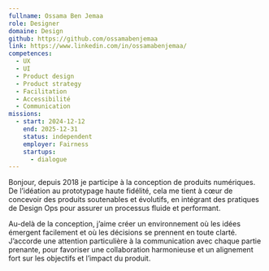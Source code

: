 ```yaml
---
fullname: Ossama Ben Jemaa
role: Designer
domaine: Design
github: https://github.com/ossamabenjemaa
link: https://www.linkedin.com/in/ossamabenjemaa/
competences:
  - UX
  - UI
  - Product design
  - Product strategy
  - Facilitation
  - Accessibilité
  - Communication
missions:
  - start: 2024-12-12
    end: 2025-12-31
    status: independent
    employer: Fairness
    startups:
      - dialogue
---
```

Bonjour, depuis 2018 je participe à la conception de produits
numériques. De l’idéation au prototypage haute fidélité, cela
me tient à cœur de concevoir des produits soutenables et
évolutifs, en intégrant des pratiques de Design Ops pour
assurer un processus fluide et performant.

Au-delà de la conception, j’aime créer un environnement où
les idées émergent facilement et où les décisions se
prennent en toute clarté. J’accorde une attention particulière
à la communication avec chaque partie prenante, pour
favoriser une collaboration harmonieuse et un alignement
fort sur les objectifs et l’impact du produit.